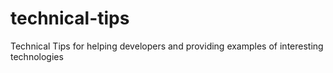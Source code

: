 # technical-tips
Technical Tips for helping developers and providing examples of interesting technologies
